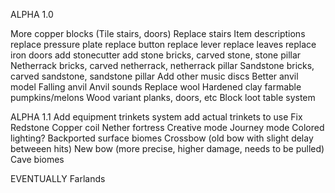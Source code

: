 ALPHA 1.0

More copper blocks (Tile stairs, doors)
Replace stairs
Item descriptions
replace pressure plate
replace button
replace lever
replace leaves
replace iron doors
add stonecutter
add stone bricks, carved stone, stone pillar
Netherrack bricks, carved netherrack, netherrack pillar
Sandstone bricks, carved sandstone, sandstone pillar
Add other music discs
Better anvil model
Falling anvil
Anvil sounds
Replace wool
Hardened clay
farmable pumpkins/melons
Wood variant planks, doors, etc
Block loot table system

ALPHA 1.1
Add equipment trinkets system
add actual trinkets to use
Fix Redstone
Copper coil
Nether fortress
Creative mode
Journey mode
Colored lighting?
Backported surface biomes
Crossbow (old bow with slight delay betweeen hits)
New bow (more precise, higher damage, needs to be pulled)
Cave biomes

EVENTUALLY
Farlands